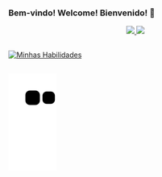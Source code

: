 ### Bem-vindo! Welcome! Bienvenido! 👋

<!--
**gabriel-q7/gabriel-q7** is a ✨ _special_ ✨ repository because its `README.md` (this file) appears on your GitHub profile.

Here are some ideas to get you started:

- 🔭 I’m currently working on ...
- 🌱 I’m currently learning Java
- 👯 I’m looking to collaborate on ...
- 🤔 I’m looking for help with ...
- 💬 Ask me about ...
- 📫 How to reach me: ...



-->

<div align="center">
  <a href="https://github.com/gabriel-q7">
  <img height="180em" src="https://github-readme-stats.vercel.app/api?username=gabriel-q7&show_icons=true&theme=tokyonight&include_all_commits=true&count_private=true"/>
  <img height="180em" src="https://github-readme-stats.vercel.app/api/top-langs/?username=gabriel-q7&layout=compact&langs_count=7&theme=tokyonight"/>
</div>
  
##
  

  [![Minhas Habilidades](https://skillicons.dev/icons?i=java,js,ts,html,css,angular,nodejs,mongodb
)](https://skillicons.dev)


##
  
![Snake animation](https://github.com/gabriel-q7/gabriel-q7/blob/output/github-contribution-grid-snake.svg)
